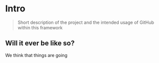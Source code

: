# Intro

> Short description of the project and the intended usage of GitHub within this framework

## Will it ever be like so? 

We think that things are going 
